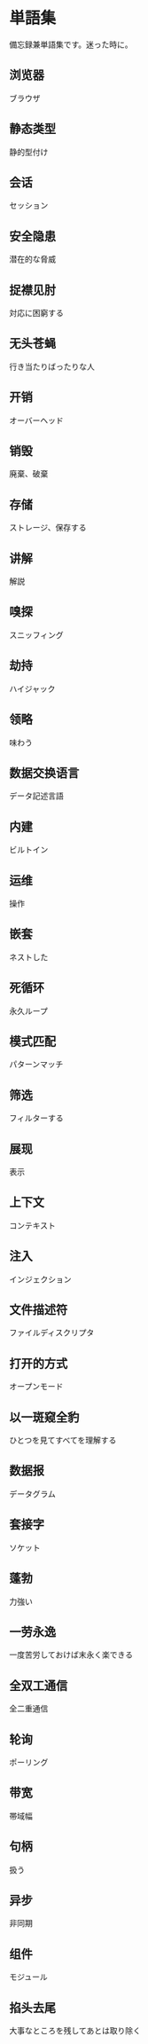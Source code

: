 # 単語集
備忘録兼単語集です。迷った時に。

## 浏览器
ブラウザ　

## 静态类型
静的型付け

## 会话
セッション

## 安全隐患
潜在的な脅威

## 捉襟见肘
対応に困窮する

## 无头苍蝇
行き当たりばったりな人

## 开销
オーバーヘッド

## 销毁
廃棄、破棄

## 存储
ストレージ、保存する

## 讲解
解説

## 嗅探
スニッフィング

## 劫持
ハイジャック

## 领略
味わう

## 数据交换语言
データ記述言語

## 内建
ビルトイン

## 运维
操作

## 嵌套
 ネストした

## 死循环
永久ループ

## 模式匹配
パターンマッチ

## 筛选
フィルターする

## 展现
表示

## 上下文
コンテキスト

## 注入
インジェクション

## 文件描述符
ファイルディスクリプタ

## 打开的方式
オープンモード

## 以一斑窥全豹
ひとつを見てすべてを理解する

## 数据报
データグラム

## 套接字
ソケット

## 蓬勃
力強い

## 一劳永逸
一度苦労しておけば末永く楽できる

## 全双工通信
全二重通信

## 轮询
ポーリング

## 带宽
帯域幅

## 句柄
扱う

## 异步
非同期

## 组件
モジュール

## 掐头去尾
大事なところを残してあとは取り除く
